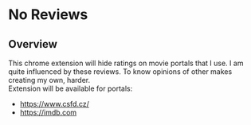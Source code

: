 # No Reviews

## Overview

This chrome extension will hide ratings on movie portals that I use. I am quite influenced by these reviews. To know opinions of other makes creating my own, harder.  <br>
Extension will be available for portals:
- https://www.csfd.cz/
- https://imdb.com
